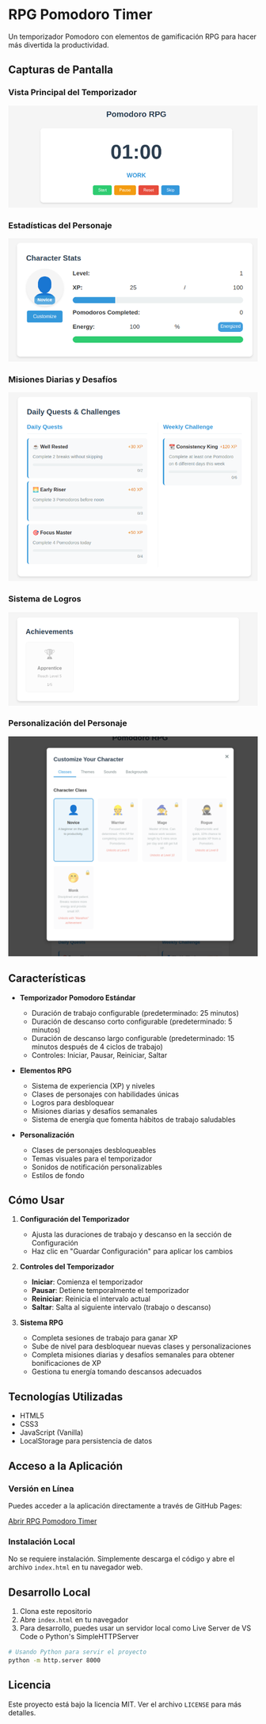 # RPG Pomodoro Timer

Un temporizador Pomodoro con elementos de gamificación RPG para hacer más divertida la productividad.

## Capturas de Pantalla

### Vista Principal del Temporizador
![Vista del Temporizador](screenshots/timer-view.png)

### Estadísticas del Personaje
![Estadísticas del Personaje](screenshots/character-stats.png)

### Misiones Diarias y Desafíos
![Misiones y Desafíos](screenshots/quests.png)

### Sistema de Logros
![Logros](screenshots/achievements.png)

### Personalización del Personaje
![Personalización](screenshots/customization.png)

## Características

- **Temporizador Pomodoro Estándar**
  - Duración de trabajo configurable (predeterminado: 25 minutos)
  - Duración de descanso corto configurable (predeterminado: 5 minutos)
  - Duración de descanso largo configurable (predeterminado: 15 minutos después de 4 ciclos de trabajo)
  - Controles: Iniciar, Pausar, Reiniciar, Saltar

- **Elementos RPG**
  - Sistema de experiencia (XP) y niveles
  - Clases de personajes con habilidades únicas
  - Logros para desbloquear
  - Misiones diarias y desafíos semanales
  - Sistema de energía que fomenta hábitos de trabajo saludables

- **Personalización**
  - Clases de personajes desbloqueables
  - Temas visuales para el temporizador
  - Sonidos de notificación personalizables
  - Estilos de fondo

## Cómo Usar

1. **Configuración del Temporizador**
   - Ajusta las duraciones de trabajo y descanso en la sección de Configuración
   - Haz clic en "Guardar Configuración" para aplicar los cambios

2. **Controles del Temporizador**
   - **Iniciar**: Comienza el temporizador
   - **Pausar**: Detiene temporalmente el temporizador
   - **Reiniciar**: Reinicia el intervalo actual
   - **Saltar**: Salta al siguiente intervalo (trabajo o descanso)

3. **Sistema RPG**
   - Completa sesiones de trabajo para ganar XP
   - Sube de nivel para desbloquear nuevas clases y personalizaciones
   - Completa misiones diarias y desafíos semanales para obtener bonificaciones de XP
   - Gestiona tu energía tomando descansos adecuados

## Tecnologías Utilizadas

- HTML5
- CSS3
- JavaScript (Vanilla)
- LocalStorage para persistencia de datos

## Acceso a la Aplicación

### Versión en Línea

Puedes acceder a la aplicación directamente a través de GitHub Pages:

[Abrir RPG Pomodoro Timer](https://feliprado31.github.io/rpg-pomodoro/)

### Instalación Local

No se requiere instalación. Simplemente descarga el código y abre el archivo `index.html` en tu navegador web.

## Desarrollo Local

1. Clona este repositorio
2. Abre `index.html` en tu navegador
3. Para desarrollo, puedes usar un servidor local como Live Server de VS Code o Python's SimpleHTTPServer

```bash
# Usando Python para servir el proyecto
python -m http.server 8000
```

## Licencia

Este proyecto está bajo la licencia MIT. Ver el archivo `LICENSE` para más detalles.
